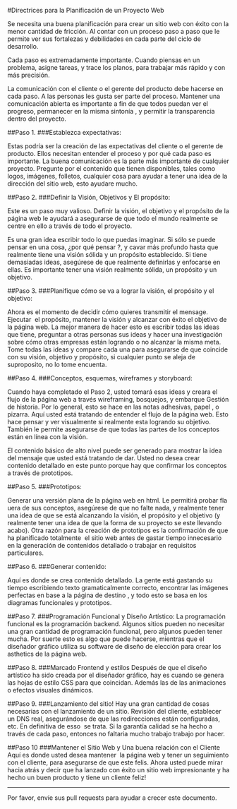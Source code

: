 #Directrices para la Planificación de un Proyecto Web

Se necesita una buena planificación para crear un sitio web con éxito con la menor cantidad de fricción. Al contar con un proceso paso a paso que le permite ver sus fortalezas y debilidades en cada parte del ciclo de desarrollo.

Cada paso es extremadamente importante. Cuando piensas en un problema, asigne tareas, y trace los planos, para trabajar más rápido y con más precisión.

La comunicación con el cliente o el gerente del producto debe hacerse en cada paso. A las personas les gusta ser parte del proceso. Mantener una comunicación abierta es importante a fin de que todos puedan ver el progreso, permanecer en la misma sintonía , y permitir la transparencia dentro del proyecto.

##Paso 1.
###Establezca expectativas:

Estas podría ser la creación de las expectativas del cliente o el gerente de producto. Ellos necesitan entender el proceso y por qué cada paso es importante. La buena comunicación es la parte más importante de cualquier proyecto. Pregunte por el contenido que tienen disponibles, tales como logos, imágenes, folletos, cualquier cosa para ayudar a tener una idea de la dirección del sitio web, esto ayudare mucho.

##Paso 2.
###Definir la Visión, Objetivos y El propósito:

Este es un paso muy valioso. Definir la visión, el objetivo y el propósito de la página web le ayudará a asegurarse de que todo el mundo realmente se centre en ello a través de todo el proyecto.

Es una gran idea escribir todo lo que puedas imaginar. Si sólo se puede pensar en una cosa, ¿por qué pensar ?, y cavar más profundo hasta que realmente tiene una visión sólida y un propósito establecido. Si tiene demasiadas ideas, asegúrese de que realmente definirlas y enfocarse en ellas. Es importante tener una visión realmente sólida, un propósito y un objetivo.

##Paso 3.
###Planifique cómo se va a lograr la visión, el propósito y el objetivo:

Ahora es el momento de decidir cómo quieres transmitir el mensage. Ejecutar  el propósito, mantener la visión y alcanzar con éxito el objetivo de la página web. La mejor manera de hacer esto es escribir todas las ideas que tiene, preguntar a otras personas sus ideas y hacer una investigación sobre cómo otras empresas están logrando o no alcanzar la misma meta. Tome todas las ideas y compare cada una para asegurarse de que coincide con su visión, objetivo y propósito, si cualquier punto se aleja de suproposito, no lo tome encuenta.

##Paso 4.
###Conceptos, esquemas, wireframes y storyboard:

Cuando haya completado el Paso 2, usted tomará esas ideas y creara el flujo de la página web a través wireframing, bosquejos, y embarque Gestión de historia. Por lo general, esto se hace en las notas adhesivas, papel , o pizarra. Aquí usted está tratando de entender el flujo de la página web. Esto hace pensar y ver visualmente si realmente esta logrando su objetivo. También le permite asegurarse de que todas las partes de los conceptos están en línea con la visión.

El contenido básico de alto nivel puede ser generado para mostrar la idea del mensaje que usted está tratando de dar. Usted no desea crear contenido detallado en este punto porque hay que confirmar los conceptos a través de prototipos.

##Paso 5.
###Prototipos:

Generar una versión plana de la página web en html. Le permitirá probar fla uera de sus conceptos, asegúrese de que no falte nada, y realmente tener una idea de que se está alcanzando la visión, el propósito y el objetivo (y realmente tener una idea de que la forma de su proyecto se este llevando acabo). Otra razón para la creación de prototipos es la confirmación de que ha planificado totalmente  el sitio web antes de gastar tiempo innecesario en la generación de contenidos detallado o trabajar en requisitos particulares.

##Paso 6.
###Generar contenido:

Aquí es donde se crea contenido detallado. La gente está gastando su tiempo escribiendo texto gramaticalmente correcto, encontrar las imágenes perfectas en base a la página de destino , y todo esto se basa en los diagramas funcionales y prototipos.

##Paso 7.
###Programación Funcional y Diseño Artístico:
La programación funcional es la programación backend. Algunos sitios pueden no necesitar una gran cantidad de programación funcional, pero algunos pueden tener mucha. Por suerte esto es algo que puede hacerse, mientras que el diseñador gráfico utiliza su software de diseño de elección para crear los asthetics de la página web.

##Paso 8.
###Marcado Frontend y estilos
Después de que el diseño artístico ha sido creada por el diseñador gráfico, hay es cuando se genera las hojas de estilo CSS para que coincidan. Además las de las animaciones o efectos visuales dinámicos.

##Paso 9.
###Lanzamiento del sitio!
Hay una gran cantidad de cosas necesarias con el lanzamiento de un sitio. Revisión del cliente, establecer un DNS real, asegurándose de que las redirecciones están configuradas, etc. En definitiva de esso  se trata. Si la garantía calidad se ha hecho a través de cada paso, entonces no faltaria mucho trabajo trabajo por hacer.

##Paso 10
###Mantener el Sitio Web y Una buena relación con el Cliente
Aquí es donde usted desea mantener  la página web y tener un seguimiento con el cliente, para asegurarse de que este felis. Ahora usted puede mirar hacia atrás y decir que ha lanzado con éxito un sitio web impresionante y ha hecho un buen producto y tiene un cliente feliz!

----------

Por favor, envíe sus pull requests para ayudar a  crecer este documento.

